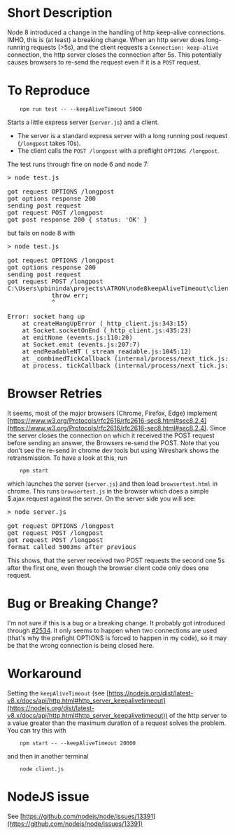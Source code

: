 # Short Description

Node 8 introduced a change in the handling of http keep-alive connections. IMHO, this is (at least) a breaking change. When an http server does long-running requests (>5s), and the client requests a `Connection: keep-alive` connection, the http server closes the connection after 5s. This potentially causes browsers to re-send the request even if it is a `POST` request.

# To Reproduce

        npm run test -- --keepAliveTimeout 5000

Starts a little express server (`server.js`) and a client. 
* The server is a standard express server with a long running post request (`/longpost` takes 10s).
* The client calls the `POST /longpost` with a preflight `OPTIONS /longpost`.

The test runs through fine on node 6 and node 7:
<pre>
> node test.js

got request OPTIONS /longpost
got options response 200
sending post request
got request POST /longpost
got post response 200 { status: 'OK' }
</pre>
 but fails on node 8 with
<pre>
> node test.js

got request OPTIONS /longpost
got options response 200
sending post request
got request POST /longpost
C:\Users\pbininda\projects\ATRON\node8keepAliveTimeout\client.js:39
            throw err;
            ^

Error: socket hang up
    at createHangUpError (_http_client.js:343:15)
    at Socket.socketOnEnd (_http_client.js:435:23)
    at emitNone (events.js:110:20)
    at Socket.emit (events.js:207:7)
    at endReadableNT (_stream_readable.js:1045:12)
    at _combinedTickCallback (internal/process/next_tick.js:102:11)
    at process._tickCallback (internal/process/next_tick.js:161:9)
</pre>

# Browser Retries

It seems, most of the major browsers (Chrome, Firefox, Edge) implement [https://www.w3.org/Protocols/rfc2616/rfc2616-sec8.html#sec8.2.4](https://www.w3.org/Protocols/rfc2616/rfc2616-sec8.html#sec8.2.4). Since the server closes the connection on which it received the POST request before sending an answer, the Browsers re-send the POST. Note that you don't see the re-send in chrome dev tools but using Wireshark shows the retransmission. To have a look at this, run

        npm start

which launches the server (`server.js`) and then load `browsertest.html` in chrome. This runs `browsertest.js` in the browser which does a simple $.ajax request against the server. On the server side you will see:

<pre>
> node server.js

got request OPTIONS /longpost
got request POST /longpost
got request POST /longpost
format called 5003ms after previous
</pre>

This shows, that the server received two POST requests the second one 5s after the first one, even though the browser client code only does one request.

# Bug or Breaking Change?

I'm not sure if this is a bug or a breaking change. It probably got introduced through [#2534](https://github.com/nodejs/node/pull/2534). It only seems to happen when two connections are used (that's why the prefight OPTIONS is forced to happen in my code), so it may be that the wrong connection is being closed here.

# Workaround

Setting the `keepAliveTimeout` (see [https://nodejs.org/dist/latest-v8.x/docs/api/http.html#http_server_keepalivetimeout](https://nodejs.org/dist/latest-v8.x/docs/api/http.html#http_server_keepalivetimeout)) of the http server to a value greater than the maximum duration of a request solves the problem. You can try this with

        npm start -- --keepAliveTimeout 20000

and then in another terminal

        node client.js

# NodeJS issue

See [https://github.com/nodejs/node/issues/13391](https://github.com/nodejs/node/issues/13391)
